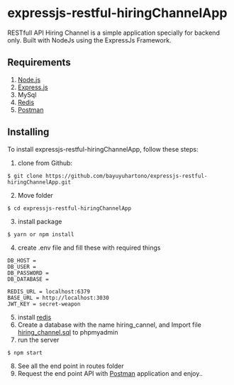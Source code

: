 # expressjs-restful-hiringChannelApp
RESTfull API Hiring Channel is a simple application specially for backend only. Built with NodeJs using the ExpressJs Framework.
## Requirements
1. [Node.js](https://nodejs.org/en/)
2. [Express.js](https://expressjs.com/)
3. MySql
4. [Redis](https://redis.io/)
5. [Postman](https://www.getpostman.com/)
## Installing
To install expressjs-restful-hiringChannelApp, follow these steps:
1. clone from Github:
```
$ git clone https://github.com/bayuyuhartono/expressjs-restful-hiringChannelApp.git
```
2. Move folder
```
$ cd expressjs-restful-hiringChannelApp
```
3. install package
```
$ yarn or npm install
```
4. create .env file and fill these with required things
```
DB_HOST = 
DB_USER = 
DB_PASSWORD = 
DB_DATABASE = 

REDIS_URL = localhost:6379
BASE_URL = http://localhost:3030
JWT_KEY = secret-weapon
```
5. install [redis](https://redis.io/topics/quickstart)
6. Create a database with the name hiring_cannel, and Import file [hiring_channel.sql](https://github.com/bayuyuhartono/expressjs-restful-hiringChannelApp/blob/master/hiring_channel.sql) to phpmyadmin
7. run the server
```
$ npm start
```
8. See all the end point in routes folder
9. Request the end point API with [Postman](https://www.getpostman.com/) application and enjoy.. 
